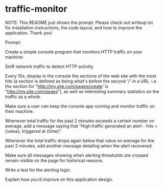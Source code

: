 # traffic-monitor

NOTE: This README just shows the prompt. Please check out writeup.txt for installation instructions, the code layout, and how to improve the application. Thank you! 


Prompt:

Create a simple console program that monitors HTTP traffic on your machine:

 

Sniff network traffic to detect HTTP activity.


Every 10s, display in the console the sections of the web site with the most hits (a section is defined as being what's before the second '/' in a URL. i.e. the section for "http://my.site.com/pages/create' is "http://my.site.com/pages"), as well as interesting summary statistics on the traffic as a whole.


Make sure a user can keep the console app running and monitor traffic on their machine.


Whenever total traffic for the past 2 minutes exceeds a certain number on average, add a message saying that “High traffic generated an alert - hits = {value}, triggered at {time}”.

 

Whenever the total traffic drops again below that value on average for the past 2 minutes, add another message detailing when the alert recovered.


Make sure all messages showing when alerting thresholds are crossed remain visible on the page for historical reasons.


Write a test for the alerting logic.


Explain how you’d improve on this application design.

